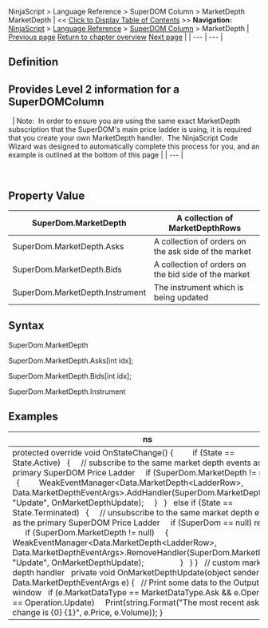 ﻿
NinjaScript \> Language Reference \> SuperDOM Column \> MarketDepth
MarketDepth
| \<\< [Click to Display Table of Contents](superdomcolumn_marketdepth.md) \>\> **Navigation:**     [NinjaScript](ninjascript.md) \> [Language Reference](language_reference_wip.md) \> [SuperDOM Column](superdom_column.md) \> MarketDepth | [Previous page](superdom_column.md) [Return to chapter overview](superdom_column.md) [Next page](superdomcolumn_onmarketdata.md) |
| --- | --- |
## Definition
## Provides Level 2 information for a SuperDOMColumn
 
| Note:  In order to ensure you are using the same exact MarketDepth subscription that the SuperDOM's main price ladder is using, it is required that you create your own MarketDepth handler.  The NinjaScript Code Wizard was designed to automatically complete this process for you, and an example is outlined at the bottom of this page |
| --- |

 
## Property Value
| SuperDom.MarketDepth | A collection of MarketDepthRows |
| --- | --- |
| SuperDom.MarketDepth.Asks | A collection of orders on the ask side of the market |
| SuperDom.MarketDepth.Bids | A collection of orders on the bid side of the market |
| SuperDom.MarketDepth.Instrument | The instrument which is being updated |

## Syntax
SuperDom.MarketDepth  

SuperDom.MarketDepth.Asks\[int idx];  

SuperDom.MarketDepth.Bids\[int idx];  

SuperDom.MarketDepth.Instrument
## 
## Examples
| ns |
| --- |
| protected override void OnStateChange() {          if (State \=\= State.Active)    {      // subscribe to the same market depth events as the primary SuperDOM Price Ladder      if (SuperDom.MarketDepth !\= null)      {          WeakEventManager\<Data.MarketDepth\<LadderRow\>, Data.MarketDepthEventArgs\>.AddHandler(SuperDom.MarketDepth, "Update", OnMarketDepthUpdate);      }    }    else if (State \=\= State.Terminated)    {      // unsubscribe to the same market depth events as the primary SuperDOM Price Ladder      if (SuperDom \=\= null) return;        if (SuperDom.MarketDepth !\= null)      {          WeakEventManager\<Data.MarketDepth\<LadderRow\>, Data.MarketDepthEventArgs\>.RemoveHandler(SuperDom.MarketDepth, "Update", OnMarketDepthUpdate);                  }    } }   // custom market depth handler   private void OnMarketDepthUpdate(object sender, Data.MarketDepthEventArgs e) {    // Print some data to the Output window    if (e.MarketDataType \=\= MarketDataType.Ask \&\& e.Operation \=\= Operation.Update)      Print(string.Format("The most recent ask change is {0} {1}", e.Price, e.Volume)); } |
